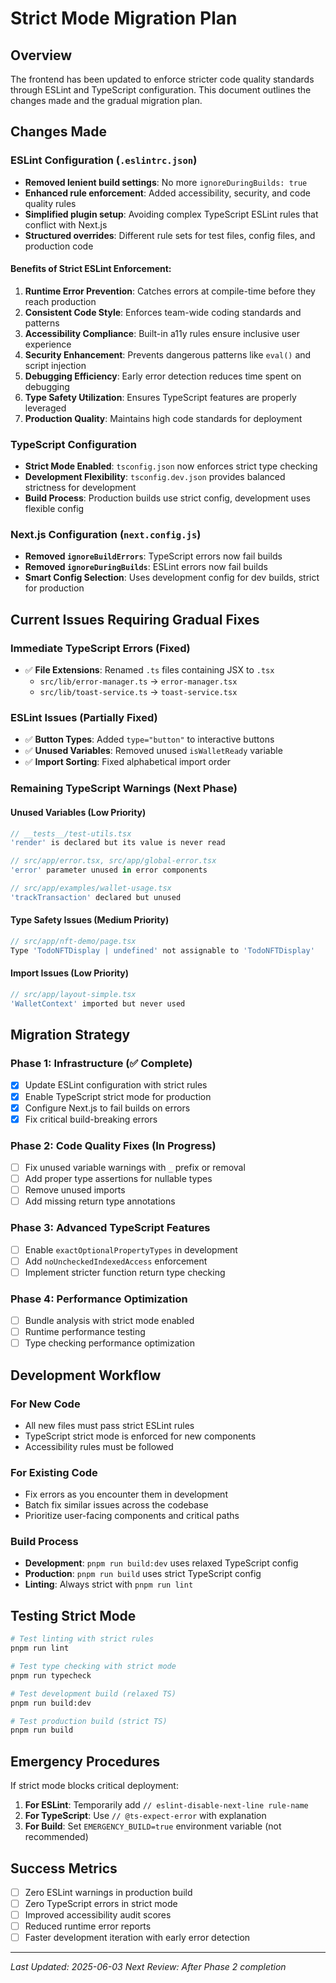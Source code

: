 # Strict Mode Migration Plan

## Overview
The frontend has been updated to enforce stricter code quality standards through ESLint and TypeScript configuration. This document outlines the changes made and the gradual migration plan.

## Changes Made

### ESLint Configuration (`.eslintrc.json`)
- **Removed lenient build settings**: No more `ignoreDuringBuilds: true`
- **Enhanced rule enforcement**: Added accessibility, security, and code quality rules
- **Simplified plugin setup**: Avoiding complex TypeScript ESLint rules that conflict with Next.js
- **Structured overrides**: Different rule sets for test files, config files, and production code

#### Benefits of Strict ESLint Enforcement:
1. **Runtime Error Prevention**: Catches errors at compile-time before they reach production
2. **Consistent Code Style**: Enforces team-wide coding standards and patterns
3. **Accessibility Compliance**: Built-in a11y rules ensure inclusive user experience
4. **Security Enhancement**: Prevents dangerous patterns like `eval()` and script injection
5. **Debugging Efficiency**: Early error detection reduces time spent on debugging
6. **Type Safety Utilization**: Ensures TypeScript features are properly leveraged
7. **Production Quality**: Maintains high code standards for deployment

### TypeScript Configuration
- **Strict Mode Enabled**: `tsconfig.json` now enforces strict type checking
- **Development Flexibility**: `tsconfig.dev.json` provides balanced strictness for development
- **Build Process**: Production builds use strict config, development uses flexible config

### Next.js Configuration (`next.config.js`)
- **Removed `ignoreBuildErrors`**: TypeScript errors now fail builds
- **Removed `ignoreDuringBuilds`**: ESLint errors now fail builds  
- **Smart Config Selection**: Uses development config for dev builds, strict for production

## Current Issues Requiring Gradual Fixes

### Immediate TypeScript Errors (Fixed)
- ✅ **File Extensions**: Renamed `.ts` files containing JSX to `.tsx`
  - `src/lib/error-manager.ts` → `error-manager.tsx`
  - `src/lib/toast-service.ts` → `toast-service.tsx`

### ESLint Issues (Partially Fixed)
- ✅ **Button Types**: Added `type="button"` to interactive buttons
- ✅ **Unused Variables**: Removed unused `isWalletReady` variable
- ✅ **Import Sorting**: Fixed alphabetical import order

### Remaining TypeScript Warnings (Next Phase)

#### Unused Variables (Low Priority)
```typescript
// __tests__/test-utils.tsx
'render' is declared but its value is never read

// src/app/error.tsx, src/app/global-error.tsx  
'error' parameter unused in error components

// src/app/examples/wallet-usage.tsx
'trackTransaction' declared but unused
```

#### Type Safety Issues (Medium Priority)
```typescript
// src/app/nft-demo/page.tsx
Type 'TodoNFTDisplay | undefined' not assignable to 'TodoNFTDisplay'
```

#### Import Issues (Low Priority)
```typescript
// src/app/layout-simple.tsx
'WalletContext' imported but never used
```

## Migration Strategy

### Phase 1: Infrastructure (✅ Complete)
- [x] Update ESLint configuration with strict rules
- [x] Enable TypeScript strict mode for production
- [x] Configure Next.js to fail builds on errors
- [x] Fix critical build-breaking errors

### Phase 2: Code Quality Fixes (In Progress)
- [ ] Fix unused variable warnings with `_` prefix or removal
- [ ] Add proper type assertions for nullable types
- [ ] Remove unused imports
- [ ] Add missing return type annotations

### Phase 3: Advanced TypeScript Features
- [ ] Enable `exactOptionalPropertyTypes` in development
- [ ] Add `noUncheckedIndexedAccess` enforcement
- [ ] Implement stricter function return type checking

### Phase 4: Performance Optimization
- [ ] Bundle analysis with strict mode enabled
- [ ] Runtime performance testing
- [ ] Type checking performance optimization

## Development Workflow

### For New Code
- All new files must pass strict ESLint rules
- TypeScript strict mode is enforced for new components
- Accessibility rules must be followed

### For Existing Code
- Fix errors as you encounter them in development
- Batch fix similar issues across the codebase
- Prioritize user-facing components and critical paths

### Build Process
- **Development**: `pnpm run build:dev` uses relaxed TypeScript config
- **Production**: `pnpm run build` uses strict TypeScript config
- **Linting**: Always strict with `pnpm run lint`

## Testing Strict Mode

```bash
# Test linting with strict rules
pnpm run lint

# Test type checking with strict mode
pnpm run typecheck

# Test development build (relaxed TS)
pnpm run build:dev

# Test production build (strict TS)
pnpm run build
```

## Emergency Procedures

If strict mode blocks critical deployment:

1. **For ESLint**: Temporarily add `// eslint-disable-next-line rule-name`
2. **For TypeScript**: Use `// @ts-expect-error` with explanation
3. **For Build**: Set `EMERGENCY_BUILD=true` environment variable (not recommended)

## Success Metrics

- [ ] Zero ESLint warnings in production build
- [ ] Zero TypeScript errors in strict mode
- [ ] Improved accessibility audit scores
- [ ] Reduced runtime error reports
- [ ] Faster development iteration with early error detection

---

*Last Updated: 2025-06-03*
*Next Review: After Phase 2 completion*